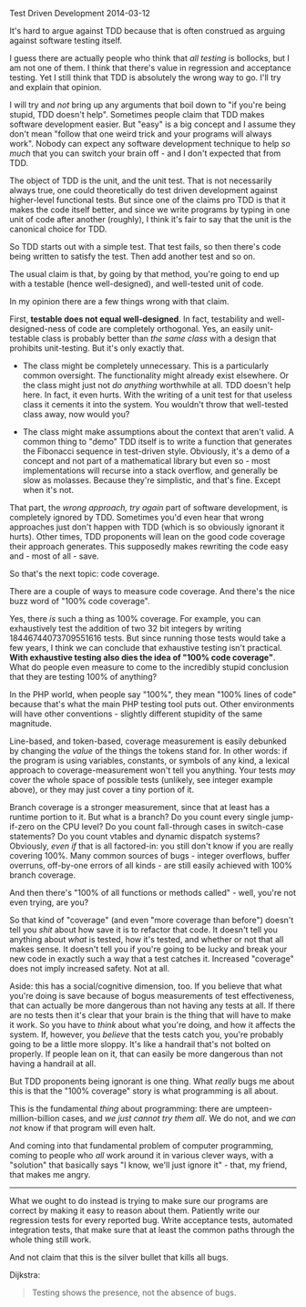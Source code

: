 Test Driven Development
2014-03-12

It's hard to argue against TDD because that is often construed as arguing
against software testing itself.

I guess there are actually people who think that *all testing* is bollocks, but
I am not one of them. I think that there's value in regression and acceptance
testing. Yet I still think that TDD is absolutely the wrong way to go. I'll
try and explain that opinion.

I will try and *not* bring up any arguments that boil down to "if you're being
stupid, TDD doesn't help". Sometimes people claim that TDD makes software
development easier. But "easy" is a big concept and I assume they don't mean
"follow that one weird trick and your programs will always work". Nobody can
expect any software development technique to help *so much* that you can switch
your brain off - and I don't expected that from TDD.

The object of TDD is the unit, and the unit test. That is not necessarily
always true, one could theoretically do test driven development against
higher-level functional tests. But since one of the claims pro TDD is that it
makes the code itself better, and since we write programs by typing in one unit
of code after another (roughly), I think it's fair to say that the unit is the
canonical choice for TDD.

So TDD starts out with a simple test. That test fails, so then there's code
being written to satisfy the test. Then add another test and so on.

The usual claim is that, by going by that method, you're going to end up with a
testable (hence well-designed), and well-tested unit of code.

In my opinion there are a few things wrong with that claim.

First, **testable does not equal well-designed**. In fact, testability and
well-designed-ness of code are completely orthogonal. Yes, an easily
unit-testable class is probably better than *the same class* with a design that
prohibits unit-testing. But it's only exactly that.

* The class might be completely unnecessary. This is a particularly common
oversight. The functionality might already exist elsewhere. Or the class might just
not *do anything* worthwhile at all. TDD doesn't help here. In fact, it even
hurts. With the writing of a unit test for that useless class it cements it
into the system. You wouldn't throw that well-tested class away, now
would you?

* The class might make assumptions about the context that aren't valid.
A common thing to "demo" TDD  itself is to write a function that generates the
Fibonacci sequence in test-driven style. Obviously, it's a demo of a concept
and not part of a mathematical library but even so - most implementations will
recurse into a stack overflow, and generally be slow as molasses. Because
they're simplistic, and that's fine. Except when it's not.

That part, the *wrong approach, try again* part of software development, is
completely ignored by TDD. Sometimes you'd even hear that wrong approaches just
don't happen with TDD (which is so obviously ignorant it hurts). Other times,
TDD proponents will lean on the good code coverage their approach generates.
This supposedly makes rewriting the code easy and - most of all - save.

So that's the next topic: code coverage.

There are a couple of ways to measure code coverage. And there's the nice
buzz word of "100% code coverage".

Yes, there *is* such a thing as 100% coverage. For example, you can exhaustively
test the addition of two 32 bit integers by writing 18446744073709551616 tests.
But since running those tests would take a few years, I think we can conclude
that exhaustive testing isn't practical. **With exhaustive testing also dies the
idea of "100% code coverage"**. What do people even measure to come to the
incredibly stupid conclusion that they are testing 100% of anything?

In the PHP world, when people say "100%", they mean
"100% lines of code" because that's what the main PHP testing tool puts out.
Other environments will have other conventions - slightly different stupidity
of the same magnitude.

Line-based, and token-based, coverage measurement is easily debunked by
changing the *value* of the things the tokens stand for. In other words:
if the program is using variables, constants, or symbols of any kind, a lexical
approach to coverage-measurement won't tell you anything. Your tests *may* cover
the whole space of possible tests (unlikely, see integer example above), or
they may just cover a tiny portion of it.

Branch coverage is a stronger measurement, since that at least has a runtime
portion to it. But what is a branch? Do you count every single jump-if-zero on
the CPU level? Do you count fall-through cases in switch-case statements? Do
you count vtables and dynamic dispatch systems? Obviously, *even if* that is
all factored-in: you still don't know if you are really covering 100%. Many
common sources of bugs - integer overflows, buffer overruns, off-by-one errors
of all kinds - are still easily achieved with 100% branch coverage.

And then there's "100% of all functions or methods called" - well, you're not
even trying, are you?

So that kind of "coverage" (and even "more coverage than before") doesn't tell
you *shit* about how save it is to refactor that code. It doesn't tell you
anything about *what* is tested, how it's tested, and whether or not that all
makes sense. It doesn't tell you if you're going to be lucky and break your new
code in exactly such a way that a test catches it. Increased "coverage" does
not imply increased safety. Not at all.

Aside: this has a social/cognitive dimension, too. If you believe that what
you're doing is save because of bogus measurements of test effectiveness, that
can actually be more dangerous than not having any tests at all. If there are
no tests then it's clear that your brain is the thing that will have to make it
work. So you have to *think* about what you're doing, and how it affects the
system. If, however, you *believe* that the tests catch you, you're probably
going to be a little more sloppy. It's like a handrail that's not bolted on
properly. If people lean on it, that can easily be more dangerous than not
having a handrail at all.

But TDD proponents being ignorant is one thing. What *really* bugs me about
this is that the "100% coverage" story is what programming is all about.

This is the fundamental *thing* about programming: there are
umpteen-million-billion cases, and *we just cannot try them all*. We do not,
and we *can not* know if that program will even halt.

And coming into that fundamental problem of computer programming, coming to
people who *all* work around it in various clever ways, with a "solution" that
basically says "I know, we'll just ignore it" - that, my friend, that makes
me angry.

---

What we ought to do instead is trying to make sure our programs are correct by
making it easy to reason about them. Patiently write our regression tests for
every reported bug. Write acceptance tests, automated integration tests, that
make sure that at least the common paths through the whole thing still work.

And not claim that this is the silver bullet that kills all bugs.

Dijkstra:

> Testing shows the presence, not the absence of bugs.

